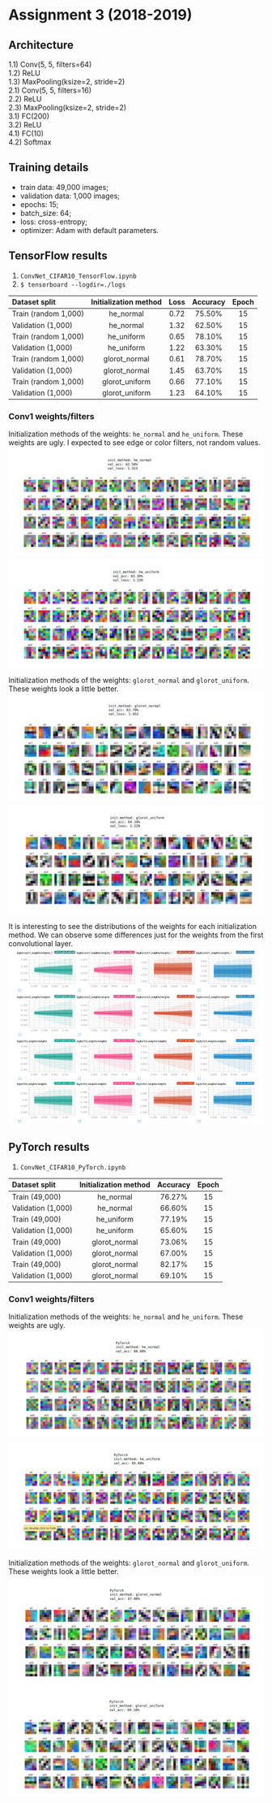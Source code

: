 # Assignment 3 (2018-2019)

## Architecture
1.1) Conv(5, 5, filters=64)  
1.2) ReLU  
1.3) MaxPooling(ksize=2, stride=2)  
2.1) Conv(5, 5, filters=16)  
2.2) ReLU  
2.3) MaxPooling(ksize=2, stride=2)  
3.1) FC(200)  
3.2) ReLU  
4.1) FC(10)  
4.2) Softmax

## Training details
* train data: 49,000 images;
* validation data: 1,000 images;
* epochs: 15;
* batch_size: 64;
* loss: cross-entropy;
* optimizer: Adam with default parameters.

## TensorFlow results
1. `ConvNet_CIFAR10_TensorFlow.ipynb`
2. `$ tensorboard --logdir=./logs`

| Dataset split | Initialization method | Loss | Accuracy | Epoch |
| :--- | :---: | :---: | :---: | :---: |
| Train (random 1,000) | he_normal | 0.72 | 75.50% | 15 |
| Validation (1,000) | he_normal | 1.32 | 62.50% | 15 |
| Train (random 1,000) | he_uniform | 0.65 | 78.10% | 15 |
| Validation (1,000) | he_uniform | 1.22 | 63.30% | 15 |
| Train (random 1,000) | glorot_normal | 0.61 | 78.70% | 15 |
| Validation (1,000) | glorot_normal | 1.45 | 63.70% | 15 |
| Train (random 1,000) | glorot_uniform | 0.66 | 77.10% | 15 |
| Validation (1,000) | glorot_uniform | 1.23 | 64.10% | 15 |

### Conv1 weights/filters
Initialization methods of the weights: `he_normal` and `he_uniform`. These weights are ugly. I expected to see edge or color filters, not random values.
![conv1_weights_init_he_normal_tensorflow](./images/conv1_weights_init_he_normal_tensorflow.png)
![conv1_weights_init_he_uniform_tensorflow](./images/conv1_weights_init_he_uniform_tensorflow.png)

Initialization methods of the weights: `glorot_normal` and `glorot_uniform`. These weights look a little better.
![conv1_weights_init_glorot_normal_tensorflow](./images/conv1_weights_init_glorot_normal_tensorflow.png)
![conv1_weights_init_glorot_uniform_tensorflow](./images/conv1_weights_init_glorot_uniform_tensorflow.png)

It is interesting to see the distributions of the weights for each initialization method. We can observe some differences just for the weights from the first convolutional layer.
![weights_distributions_tensorflow](./images/weights_distributions_tensorflow.png)

## PyTorch results
1. `ConvNet_CIFAR10_PyTorch.ipynb`

| Dataset split | Initialization method | Accuracy | Epoch |
| :--- | :---: | :---: | :---: |
| Train (49,000) | he_normal | 76.27% | 15 |
| Validation (1,000) | he_normal | 66.60% | 15 |
| Train (49,000) | he_uniform | 77.19% | 15 |
| Validation (1,000) | he_uniform | 65.60% | 15 |
| Train (49,000) | glorot_normal | 73.06% | 15 |
| Validation (1,000) | glorot_normal | 67.00% | 15 |
| Train (49,000) | glorot_normal | 82.17% | 15 |
| Validation (1,000) | glorot_normal | 69.10% | 15 |

### Conv1 weights/filters
Initialization methods of the weights: `he_normal` and `he_uniform`. These weights are ugly.
![conv1_weights_init_he_normal_pytorch](./images/conv1_weights_init_he_normal_pytorch.png)
![conv1_weights_init_he_uniform_pytorch](./images/conv1_weights_init_he_uniform_pytorch.png)

Initialization methods of the weights: `glorot_normal` and `glorot_uniform`. These weights look a little better.
![conv1_weights_init_glorot_normal_pytorch](./images/conv1_weights_init_glorot_normal_pytorch.png)
![conv1_weights_init_glorot_uniform_pytorch](./images/conv1_weights_init_glorot_uniform_pytorch.png)
